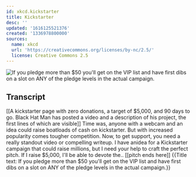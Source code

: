 ```yaml
---
id: xkcd.kickstarter
title: Kickstarter
desc: ''
updated: '1616125521376'
created: '1336978800000'
sources:
  name: xkcd
  url: 'https://creativecommons.org/licenses/by-nc/2.5/'
  license: Creative Commons 2.5
---
```

![If you pledge more than $50 you'll get on the VIP list and have first dibs on a slot on ANY of the pledge levels in the actual campaign.](https://imgs.xkcd.com/comics/kickstarter.png)

## Transcript
[[A kickstarter page with zero donations, a target of $5,000, and 90 days to go.  Black Hat Man has posted a video and a description of his project, the first lines of which are visible]]
Time was, anyone with a webcam and an idea could raise boatloads of cash on kickstarter. But with increased popularity comes tougher competition.  Now, to get support, you need a really standout video or compelling writeup.
I have anidea for a Kickstarter campaign that could raise millions, but I need your help to craft the perfect pitch.
If I raise $5,000, I'll be able to devote the.. [[pitch ends here]]
{{Title text: If you pledge more than $50 you'll get on the VIP list and have first dibs on a slot on ANY of the pledge levels in the actual campaign.}}
